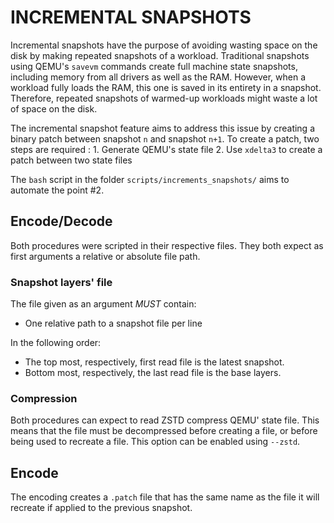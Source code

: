 INCREMENTAL SNAPSHOTS
=====================


Incremental snapshots have the purpose of avoiding wasting space on the disk by making repeated snapshots of a workload. Traditional snapshots using QEMU's `savevm` commands create full machine state snapshots, including memory from all drivers as well as the RAM. However, when a workload fully loads the RAM, this one is saved in its entirety in a snapshot. Therefore, repeated snapshots of warmed-up workloads might waste a lot of space on the disk.

The incremental snapshot feature aims to address this issue by creating a binary patch between snapshot `n` and snapshot `n+1`. To create a patch, two steps are required :
    1. Generate QEMU's state file
    2. Use `xdelta3` to create a patch between two state files


The `bash` script in the folder `scripts/increments_snapshots/` aims to automate the point #2.


## Encode/Decode

Both procedures were scripted in their respective files. They both expect as first arguments a relative or absolute file path.

### Snapshot layers' file
The file given as an argument *MUST* contain:
* One relative path to a snapshot file per line

In the following order:
* The top most, respectively, first read file is the latest snapshot.
* Bottom most, respectively, the last read file is the base layers.

### Compression
Both procedures can expect to read ZSTD compress QEMU' state file. This means that the file must be decompressed before creating a file, or before being used to recreate a file. This option can be enabled using `--zstd`.

## Encode

The encoding creates a `.patch` file that has the same name as the file it will recreate if applied to the previous snapshot.
